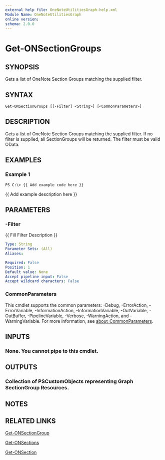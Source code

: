 ```yaml
---
external help file: OneNoteUtilitiesGraph-help.xml
Module Name: OneNoteUtilitiesGraph
online version:
schema: 2.0.0
---
```


# Get-ONSectionGroups

## SYNOPSIS
Gets a list of OneNote Section Groups matching the supplied filter.

## SYNTAX

```
Get-ONSectionGroups [[-Filter] <String>] [<CommonParameters>]
```

## DESCRIPTION
Gets a list of OneNote Section Groups matching the supplied filter.
If no filter is supplied, all SectionGroups will be returned.
The filter must be  vaild OData.

## EXAMPLES

### Example 1
```
PS C:\> {{ Add example code here }}
```

{{ Add example description here }}

## PARAMETERS

### -Filter
{{ Fill Filter Description }}

```yaml
Type: String
Parameter Sets: (All)
Aliases:

Required: False
Position: 1
Default value: None
Accept pipeline input: False
Accept wildcard characters: False
```

### CommonParameters
This cmdlet supports the common parameters: -Debug, -ErrorAction, -ErrorVariable, -InformationAction, -InformationVariable, -OutVariable, -OutBuffer, -PipelineVariable, -Verbose, -WarningAction, and -WarningVariable. For more information, see [about_CommonParameters](http://go.microsoft.com/fwlink/?LinkID=113216).

## INPUTS

### None. You cannot pipe to this cmdlet.
## OUTPUTS

### Collection of PSCustomObjects representing Graph SectionGroup Resources.
## NOTES

## RELATED LINKS

[Get-ONSectionGroup]()

[Get-ONSections]()

[Get-ONSection]()


